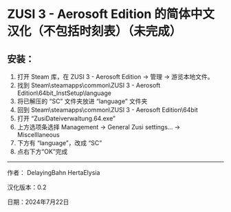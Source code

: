 # ZUSI 3 - Aerosoft Edition 的简体中文汉化（不包括时刻表）（未完成）
## 安装：
1. 打开 Steam 库，在 ZUSI 3 - Aerosoft Edition -> 管理 -> 游览本地文件。
2. 找到 Steam\steamapps\common\ZUSI 3 - Aerosoft Edition\64bit\_InstSetup\language
3. 将已解压的 “SC” 文件夹放进 “language” 文件夹
4. 回到 Steam\steamapps\common\ZUSI 3 - Aerosoft Edition\64bit
5. 打开 “ZusiDateiverwaltung.64.exe”
6. 上方选项条选择 Management -> General Zusi settings... -> Miscelllaneous
7. 下方有 “language”，改成 “SC”
8. 点右下方“OK”完成
---
作者：
DelayingBahn
HertaElysia

汉化版本：0.2

日期：2024年7月22日
